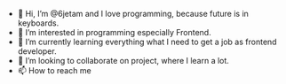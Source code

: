 - 👋 Hi, I’m @6jetam and I love programming, because future is in keyboards.
- 👀 I’m interested in programming especially Frontend.
- 🌱 I’m currently learning everything what I need to get a job as frontend developer.
- 💞️ I’m looking to collaborate on project, where I learn a lot. 
- 📫 How to reach me 

<!---
6jetam/6jetam is a ✨ special ✨ repository because its `README.md` (this file) appears on your GitHub profile.
You can click the Preview link to take a look at your changes.
--->
